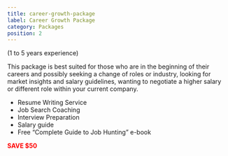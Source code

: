 ```yaml
---
title: career-growth-package
label: Career Growth Package
category: Packages
position: 2
---
```

(1 to 5 years
 experience)

This package is best suited for those who are in the beginning of their careers and possibly seeking a change of roles or industry, looking for market insights and salary guidelines, wanting to negotiate a higher salary or different role within your current company.

* Resume Writing Service
* Job Search Coaching
* Interview Preparation
* Salary guide
* Free “Complete Guide to Job Hunting” e-book

<b><font color="red">SAVE $50</font></b>
